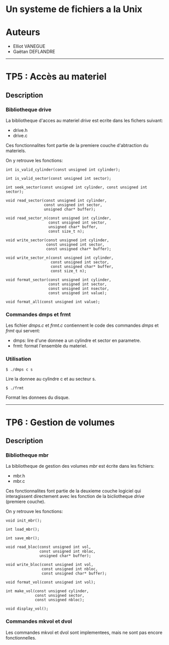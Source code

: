 Un systeme de fichiers a la Unix
================================



# Auteurs

- Elliot VANEGUE
- Gaëtan DEFLANDRE



* * *


# TP5 : Accès au materiel


## Description


### Bibliotheque drive

La bibliotheque d'acces au materiel *drive* est ecrite dans 
les fichers suivant:

- drive.h
- drive.c

Ces fonctionnalites font partie de la premiere couche d'abtraction du materiels.

On y retrouve les fonctions:

	int is_valid_cylinder(const unsigned int cylinder);

	int is_valid_sector(const unsigned int sector);

	int seek_sector(const unsigned int cylinder, const unsigned int sector);

	void read_sector(const unsigned int cylinder, 
					 const unsigned int sector, 
					 unsigned char* buffer);

	void read_sector_n(const unsigned int cylinder, 
				       const unsigned int sector, 
				       unsigned char* buffer, 
				       const size_t n);

	void write_sector(const unsigned int cylinder, 
					  const unsigned int sector, 
					  const unsigned char* buffer);

	void write_sector_n(const unsigned int cylinder, 
						const unsigned int sector, 
						const unsigned char* buffer,
						const size_t n);

	void format_sector(const unsigned int cylinder, 
					   const unsigned int sector, 
					   const unsigned int nsector, 
					   const unsigned int value);

	void format_all(const unsigned int value);


### Commandes dmps et frmt 

Les fichier *dmps.c* et *frmt.c* contiennent le code des 
commandes *dmps* et *frmt* qui servent:

- dmps: lire d'une donnee a un cylindre et sector en parametre.
- frmt: format l'ensemble du materiel. 


### Utilisation

    $ ./dmps c s

Lire la donnee au cylindre c et au secteur s.

    $ ./frmt

Format les donnees du disque.



* * *


# TP6 : Gestion de volumes


## Description


### Bibliotheque mbr

La bibliotheque de gestion des volumes *mbr* est écrite dans les 
fichiers:

 - mbr.h
 - mbr.c

Ces fonctionnalites font partie de la deuxieme couche logiciel qui interagissent 
directement avec les fonction de la bicliotheque *drive* (premiere couche).

On y retrouve les fonctions:

	void init_mbr();

	int load_mbr();

	int save_mbr();

	void read_bloc(const unsigned int vol, 
				   const unsigned int nbloc, 
				   unsigned char* buffer);

	void write_bloc(const unsigned int vol, 
					const unsigned int nbloc, 
					const unsigned char* buffer);

	void format_vol(const unsigned int vol);

	int make_vol(const unsigned cylinder, 
				 const unsigned sector, 
				 const unsigned nbloc);

	void display_vol();


### Commandes mkvol et dvol

Les commandes mkvol et dvol sont implementees, mais ne sont pas encore fonctionnelles.
